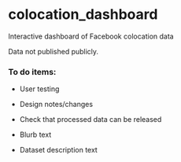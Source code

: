 # colocation_dashboard
Interactive dashboard of Facebook colocation data

Data not published publicly. 

### To do items:

* User testing

* Design notes/changes

* Check that processed data can be released

* Blurb text

* Dataset description text
